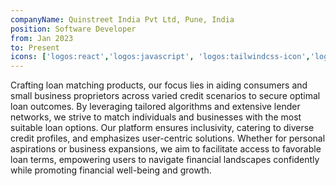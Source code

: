 ```yaml
---
companyName: Quinstreet India Pvt Ltd, Pune, India
position: Software Developer
from: Jan 2023
to: Present
icons: ['logos:react','logos:javascript', 'logos:tailwindcss-icon','logos:html-5','logos:css-3','vscode-icons:file-type-scss','logos:webpack','logos:vue','logos:jira']
---
```


Crafting loan matching products, our focus lies in aiding consumers and small business proprietors across varied credit scenarios to secure optimal loan outcomes. By leveraging tailored algorithms and extensive lender networks, we strive to match individuals and businesses with the most suitable loan options. Our platform ensures inclusivity, catering to diverse credit profiles, and emphasizes user-centric solutions. Whether for personal aspirations or business expansions, we aim to facilitate access to favorable loan terms, empowering users to navigate financial landscapes confidently while promoting financial well-being and growth.
